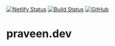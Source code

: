 [![Netlify Status](https://api.netlify.com/api/v1/badges/0a94e580-d716-4b66-8f1b-c1c54db7a6cf/deploy-status)](https://www.netlify.com/docs/continuous-deployment/) [![Build Status](https://travis-ci.com/nfmohit-wpmudev/nahid.dev.svg?branch=master)](https://travis-ci.com/nfmohit-wpmudev/nahid.dev) [![GitHub](https://img.shields.io/github/license/nfmohit-wpmudev/nahid.dev)](https://opensource.org/licenses/MIT)
# praveen.dev
